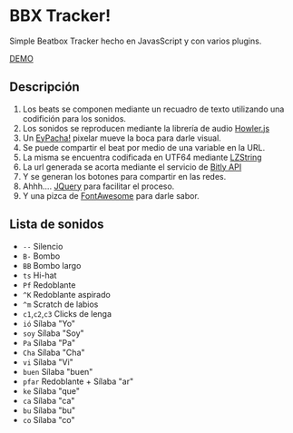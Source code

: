 # BBX Tracker!
Simple Beatbox Tracker hecho en JavasScript y con varios plugins.

[DEMO](https://eypacha.github.io/bbx-tracker/)

## Descripción
1. Los beats se componen mediante un recuadro de texto utilizando una codifición para los sonidos.
2. Los sonidos se reproducen mediante la librería de audio [Howler.js](https://howlerjs.com)
3. Un [EyPacha!](http://eypacha.com) pixelar mueve la boca para darle visual.
4. Se puede compartir el beat por medio de una variable en la URL.
5. La misma se encuentra codificada en UTF64 mediante [LZString](https://github.com/pieroxy/lz-string/)
6. La url generada se acorta mediante el servicio de [Bitly API](http://dev.bitly.com/)
7. Y se generan los botones para compartir en las redes.
8. Ahhh.... [JQuery](https://code.jquery.com) para facilitar el proceso.
9. Y una pizca de [FontAwesome](http://fontawesome.io/) para darle sabor.


## Lista de sonidos
- `--` Silencio
- `B-` Bombo
- `BB` Bombo largo
- `ts` Hi-hat
- `Pf` Redoblante
- `^K` Redoblante aspirado
- `^m` Scratch de labios
- `c1`,`c2`,`c3` Clicks de lenga
- `ió` Sílaba "Yo"
- `soy` Sílaba "Soy"
- `Pa` Sílaba "Pa"
- `Cha` Sílaba "Cha"
- `vi` Sílaba "Vi"
- `buen` Sílaba "buen"
- `pfar` Redoblante + Sílaba "ar"
- `ke` Sílaba "que"
- `ca` Sílaba "ca"
- `bu` Sílaba "bu"
- `co` Sílaba "co"